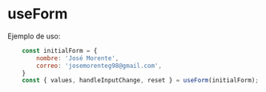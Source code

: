 # useForm

Ejemplo de uso:
``` javascript
    const initialForm = {
        nombre: 'José Morente',
        correo: 'josemorenteg98@gmail.com',
    }
    const { values, handleInputChange, reset } = useForm(initialForm);
```
